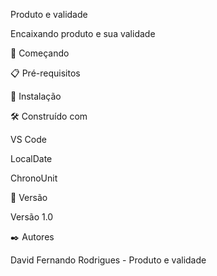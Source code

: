 Produto e validade

Encaixando produto e sua validade

🚀 Começando

📋 Pré-requisitos

🔧 Instalação

🛠️ Construído com

VS Code

LocalDate

ChronoUnit

📌 Versão

Versão 1.0 

✒️ Autores

David Fernando Rodrigues - Produto e validade
